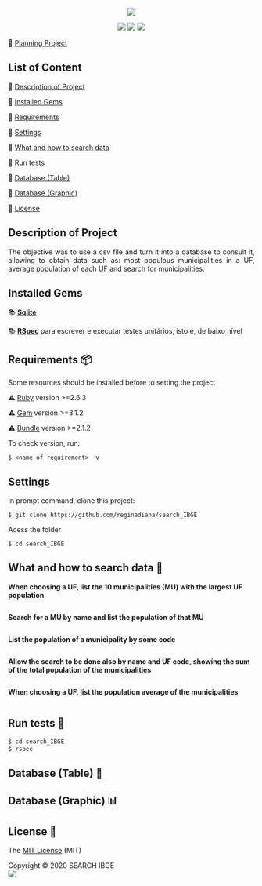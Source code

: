 <p align="center">
  <img src="https://user-images.githubusercontent.com/46378210/84443430-f7ce3b00-ac15-11ea-946b-9937fe8042ab.png">
</p>

<p align="center">
  <img src="https://img.shields.io/apm/l/vim-mode?color=green&label=license&logo=license&logoColor=green&style=for-the-badge"/>
  <img src="http://img.shields.io/static/v1?label=Ruby&message=2.6.3&color=red&style=for-the-badge&logo=ruby"/>
  <img src="http://img.shields.io/static/v1?label=STATUS&message=IN%20PROGRESSS&color=ORANGE&style=for-the-badge">
</p>

:memo: [Planning Project]()

## List of Content

:small_orange_diamond: [Description of Project](#description-of-project)

:small_orange_diamond: [Installed Gems](#installed-gems)

:small_orange_diamond: [Requirements](#requirements-package)

:small_orange_diamond: [Settings](#settings)

:small_orange_diamond: [What and how to search data](#what-and-how-to-search-data-mag_right)

:small_orange_diamond: [Run tests](#run-tests-memo)

:small_orange_diamond: [Database (Table)](#database-table-bookmark_tabs)

:small_orange_diamond: [Database (Graphic)](#database-graphic-bar_chart)

:small_orange_diamond: [License](#license-trident)

## Description of Project

<p align="justify">
    The objective was to use a csv file and turn it into a database to consult it, allowing to obtain data such as: most populous municipalities in a UF, average population of each UF and search for municipalities. 
</p>

## Installed Gems

:books: [**Sqlite**](https://rubygems.org/gems/pg/versions/0.18.4?locale=pt-BR) 

:books: [**RSpec**](https://github.com/rspec/rspec-rails) para escrever e executar testes unitários, isto é, de baixo nível 

## Requirements :package:

Some resources should be installed before to setting the project

:warning: [Ruby](https://www.ruby-lang.org/pt/documentation/installation/) version >=2.6.3

:warning: [Gem](https://rubygems.org/pages/download?locale=pt-BR) version >=3.1.2

:warning: [Bundle](https://bundler.io/man/bundle-install.1.html) version >=2.1.2

To check version, run:
```
$ <name of requirement> -v
```
## Settings

In prompt command, clone this project:
```
$ git clone https://github.com/reginadiana/search_IBGE
```
Acess the folder
```
$ cd search_IBGE
```

## What and how to search data :mag_right:

**When choosing a UF, list the 10 municipalities (MU) with the largest UF population**

```ruby
```

**Search for a MU by name and list the population of that MU**

```ruby
```

**List the population of a municipality by some code**

```ruby
```
**Allow the search to be done also by name and UF code, showing the sum of the total population of the municipalities**
```ruby
```

**When choosing a UF, list the population average of the municipalities**
```ruby
```

## Run tests :memo:

```ruby
$ cd search_IBGE
$ rspec 
```

## Database (Table) :bookmark_tabs:

## Database (Graphic) :bar_chart:

## License :trident:

The [MIT License](https://github.com/reginadiana/search_IBGE/blob/master/LICENSE) (MIT)

Copyright :copyright: 2020 SEARCH IBGE
<br/>
<img src="https://badges.frapsoft.com/os/v1/open-source.svg?v=102"/>
